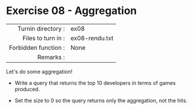 # Exercise 08 - Aggregation

|                         |                    |
| -----------------------:| ------------------ |
|   Turnin directory :    |  ex08              |
|   Files to turn in :    |  ex08-rendu.txt    |
|   Forbidden function :  |  None              |
|   Remarks :             |                    |

Let's do some aggregation!

- Write a query that returns the top 10 developers in terms of games produced.

- Set the size to 0 so the query returns only the aggregation, not the hits. 